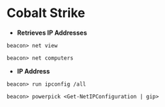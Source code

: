 # Cobalt Strike

- **Retrieves IP Addresses**

`beacon> net view`

`beacon> net computers`

- **IP Address**

`beacon> run ipconfig /all`

`beacon> powerpick <Get-NetIPConfiguration | gip>`